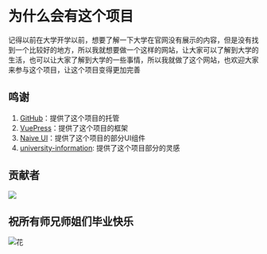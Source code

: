 # 为什么会有这个项目

记得以前在大学开学以前，想要了解一下大学在官网没有展示的内容，但是没有找到一个比较好的地方，所以我就想要做一个这样的网站，让大家可以了解到大学的生活，也可以让大家了解到大学的一些事情，所以我就做了这个网站，也欢迎大家来参与这个项目，让这个项目变得更加完善

## 鸣谢

1. [GitHub](https://github.com)：提供了这个项目的托管
2. [VuePress](https://vuepress.vuejs.org)：提供了这个项目的框架
3. [Naive UI](https://www.naiveui.com)：提供了这个项目的部分UI组件
4. [university-information](https://github.com/CollegesChat/university-information/): 提供了这个项目部分的灵感

## 贡献者

[![](https://opencollective.com/html-react-parser/contributors.svg?width=890&button=false)](https://github.com/Riceneeder/university-wiki/graphs/contributors)

## 祝所有师兄师姐们毕业快乐
![花](/assets/花.jpg)
